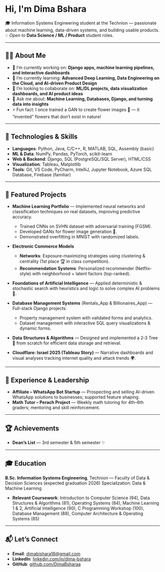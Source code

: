 # Hi, I'm Dima Bshara 

🎓 Information Systems Engineering student at the Technion — passionate about machine learning, data-driven systems, and building usable products.
💡 *Open to* **Data Science / ML / Product** student roles.

---

## 👩‍💻 About Me

* 🔭 I’m currently working on: **Django apps, machine learning pipelines, and interactive dashboards**
* 🌱 I’m currently learning: **Advanced Deep Learning, Data Engineering on the Cloud, and AI-driven Product Design**
* 👯 I’m looking to collaborate on: **ML/DL projects, data visualization dashboards, and AI product ideas**
* 💬 Ask me about: **Machine Learning, Databases, Django, and turning data into insights**
* ⚡ Fun fact: I once trained a GAN to create flower images 🌸 — it “invented” flowers that don’t exist in nature!

---

## 🔧 Technologies & Skills

* **Languages**: Python, Java, C/C++, R, MATLAB, SQL, Assembly (basic)
* **ML & Data**: NumPy, Pandas, PyTorch, scikit-learn
* **Web & Backend**: Django, SQL (PostgreSQL/SQL Server), HTML/CSS
* **Visualization**: Tableau, Matplotlib
* **Tools**: Git, VS Code, PyCharm, IntelliJ, Jupyter Notebook, Azure SQL Database, Firebase (familiar)

---

## 🌟 Featured Projects

* **Machine Learning Portfolio** — Implemented neural networks and classification techniques on real datasets, improving predictive accuracy.

  * Trained CNNs on SVHN dataset with adversarial training (FGSM).
  * Developed GANs for flower image generation 🌸.
  * Demonstrated overfitting in MNIST with randomized labels.

* **Electronic Commerce Models**

  * **Networks**: Exposure-maximizing strategies using clustering & centrality (1st place 🏆 in class competition).
  * **Recommendation Systems**: Personalized recommender (Netflix-style) with neighborhood + latent factors (top-ranked).

* **Foundations of Artificial Intelligence** — Applied deterministic & stochastic search with heuristics and logic to solve complex AI problems 🤖.

* **Database Management Systems** (Rentals\_App & Billionaires\_App) — Full-stack Django projects:

  * Property management system with validated forms and analytics.
  * Dataset management with interactive SQL query visualizations & dynamic forms.

* **Data Structures & Algorithms** — Designed and implemented a 2‑3 Tree 🌲 from scratch for efficient data storage and retrieval.

* **Cloudflare: Israel 2025 (Tableau Story)** — Narrative dashboards and visual analyses tracking internet quality and attack trends 🌍.

---

## 🧪 Experience & Leadership

* **Affiliate – WhatsApp Bot Startup** — Prospecting and selling AI-driven WhatsApp solutions to businesses; supported feature shaping.
* **Math Tutor – Perach Project** — Weekly math tutoring for 4th–6th graders; mentoring and skill reinforcement.
---

## 🏆 Achievements

* **Dean’s List** — 3rd semester & 5th semester ✨

---

## 🎓 Education

**B.Sc. Information Systems Engineering**, Technion — Faculty of Data & Decision Sciences (expected graduation 2026)
Specialization: Data & Machine Learning

* **Relevant Coursework**: Introduction to Computer Science (94), Data Structures & Algorithms (81), Operating Systems (84), Machine Learning 1 & 2, Artificial Intelligence (90), C Programming Workshop (100), Database Management (88), Computer Architecture & Operating Systems (85)

---

## 📬 Let’s Connect

* **Email**: [dimabishara18@gmail.com](mailto:dimabishara18@gmail.com)
* **LinkedIn**: [linkedin.com/in/dima-bshara](https://www.linkedin.com/in/dima-bshara/)
* **GitHub**: [github.com/DimaBsharaa](https://github.com/DimaBsharaa)
